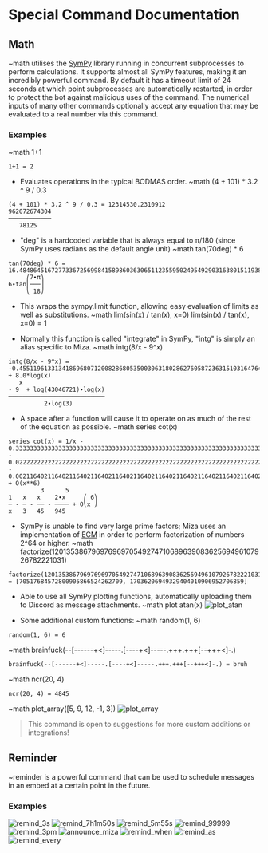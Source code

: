 # Special Command Documentation


## Math
~math utilises the [SymPy](https://www.sympy.org) library running in concurrent subprocesses to perform calculations. It supports almost all SymPy features, making it an incredibly powerful command. By default it has a timeout limit of 24 seconds at which point subprocesses are automatically restarted, in order to protect the bot against malicious uses of the command. The numerical inputs of many other commands optionally accept any equation that may be evaluated to a real number via this command.

### Examples

~math 1+1
```
1+1 = 2
```

- Evaluates operations in the typical BODMAS order.
~math (4 + 101) * 3.2 ^ 9 / 0.3
```
(4 + 101) * 3.2 ^ 9 / 0.3 = 12314530.2310912
962072674304
────────────
   78125
```

- "deg" is a hardcoded variable that is always equal to π/180 (since SymPy uses radians as the default angle unit)
~math tan(70deg) * 6
```
tan(70deg) * 6 = 16.48486451672773367256998415898603630651123559502495492903163801511938952328955910604362547570421115759740539384257944985532259
     ⎛7∙π⎞
6∙tan⎜───⎟
     ⎝ 18⎠
```

- This wraps the sympy.limit function, allowing easy evaluation of limits as well as substitutions.
~math lim(sin(x) / tan(x), x=0)
lim(sin(x) / tan(x), x=0) = 1

- Normally this function is called "integrate" in SymPy, "intg" is simply an alias specific to Miza.
~math intg(8/x - 9^x)
```
intg(8/x - 9^x) = -0.45511961331341869680712008286805350030631802862760587236315103164764054159689687332363589041904357414485064160234702996333541748*9.0**x + 8.0*log(x)
   x
- 9  + log(43046721)∙log(x)
───────────────────────────
          2∙log(3)
```

- A space after a function will cause it to operate on as much of the rest of the equation as possible.
~math series cot(x)
```
series cot(x) = 1/x - 0.33333333333333333333333333333333333333333333333333333333333333333333333333333333333333333333333333333333333333333333333333333333*x - 0.022222222222222222222222222222222222222222222222222222222222222222222222222222222222222222222222222222222222222222222222222222222*x**3 - 0.0021164021164021164021164021164021164021164021164021164021164021164021164021164021164021164021164021164021164021164021164021164021*x**5 + O(x**6)
         3      5
1   x   x    2∙x     ⎛ 6⎞
─ - ─ - ── - ──── + O⎝x ⎠
x   3   45   945
```

- SymPy is unable to find very large prime factors; Miza uses an implementation of [ECM](https://www.alpertron.com.ar/ECM.HTM) in order to perform factorization of numbers 2^64 or higher.
~math factorize(1201353867969769697054927471068963908362569496107926782221031)
```
factorize(1201353867969769697054927471068963908362569496107926782221031) = [70517684572800905866524262709, 17036206949329404010906952706859]
```

- Able to use all SymPy plotting functions, automatically uploading them to Discord as message attachments.
~math plot atan(x)
![plot_atan](https://cdn.discordapp.com/attachments/320915703102177293/815403492373299200/1614477739417566.png)

- Some additional custom functions:
~math random(1, 6)
```
random(1, 6) = 6
```

~math brainfuck(--[------+<]-----.[----+<]-----.+++.+++[--+++<]-.)
```
brainfuck(--[------+<]-----.[----+<]-----.+++.+++[--+++<]-.) = bruh
```

~math ncr(20, 4)
```
ncr(20, 4) = 4845
```

~math plot_array([5, 9, 12, -1, 3])
![plot_array](https://cdn.discordapp.com/attachments/320915703102177293/815405611688525824/1614478245186992.png)

> This command is open to suggestions for more custom additions or integrations!


## Reminder
~reminder is a powerful command that can be used to schedule messages in an embed at a certain point in the future.

### Examples
![remind_3s](https://cdn.discordapp.com/attachments/320915703102177293/815406848076677140/unknown.png)
![remind_7h1m50s](https://cdn.discordapp.com/attachments/682553066209148942/815408094560518174/unknown.png)
![remind_5m55s](https://cdn.discordapp.com/attachments/320915703102177293/815408198344245258/unknown.png)
![remind_99999](https://cdn.discordapp.com/attachments/320915703102177293/815422717314334740/unknown.png)
![remind_3pm](https://cdn.discordapp.com/attachments/320915703102177293/815423163210268712/unknown.png)
![announce_miza](https://cdn.discordapp.com/attachments/320915703102177293/815423786928701440/unknown.png)
![remind_when](https://cdn.discordapp.com/attachments/320915703102177293/815424392338866186/unknown.png)
![remind_as](https://cdn.discordapp.com/attachments/320915703102177293/815424838482919454/unknown.png)
![remind_every](https://cdn.discordapp.com/attachments/320915703102177293/815425461202059274/unknown.png)